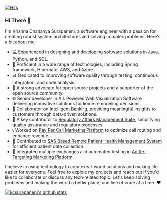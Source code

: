 [![Hits](https://hits.seeyoufarm.com/api/count/incr/badge.svg?url=https%3A%2F%2Fgithub.com%2Fkcsurapaneni)](https://hits.seeyoufarm.com)

### Hi There 👋

I'm Krishna Chaitanya Surapaneni, a software engineer with a passion for creating robust system architectures and solving complex problems. Here's a bit about me:

- 💻 Experienced in designing and developing software solutions in Java, Python, and SQL.
- 🧰 Proficient in a wide range of technologies, including Spring framework, Hibernate, AWS, and Azure.
- 📊 Dedicated to improving software quality through testing, continuous integration, and code analysis.
- 🚀 A strong advocate for open source projects and a supporter of the open source community.
- 🌐 Senior developer in [A.I. Powered Web Visualization Software](https://www.renoworks.com/), delivering innovative solutions for home remodeling decisions.
- 🤝 Collaborator on [Intelligent Banking](https://www.dbs.com), providing meaningful insights to customers through data-driven solutions.
- 🏢 A key contributor to [Regulatory Affairs Management Suite](https://rams.emergobyul.com/login), simplifying quality assurance and regulatory processes.
- 📞 Worked on [Pay Per Call Marketing Platform](https://www.callx.com/) to optimize call routing and enhance revenue.
- 🏥 Contributed to [SAS Based Remote Patient Health Management System](https://www.threadresearch.com/) for efficient patient data collection.
- 🎯 Integrated multiple exchanges and automated testing in [Ad Re-Targeting Marketing Platform](https://rakutenadvertising.com).

I believe in using technology to create real-world solutions and making life easier for everyone. Feel free to explore my projects and reach out if you'd like to collaborate or discuss any tech-related topic. Let's keep solving problems and making the world a better place, one line of code at a time. ❤️


[![kcsurapaneni's github stats](https://github-readme-stats.vercel.app/api?username=kcsurapaneni&count_private=true&show_icons=true)](https://github.com/anuraghazra/github-readme-stats)
